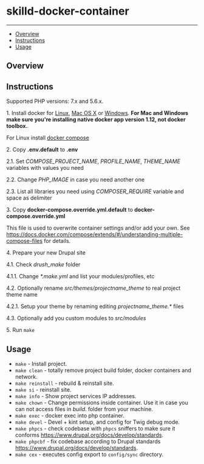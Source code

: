# skilld-docker-container

---

* [Overview](#overview)
* [Instructions](#instructions)
* [Usage](#usage)

## Overview


## Instructions

Supported PHP versions: 7.x and 5.6.x.

1\. Install docker for <a href="https://docs.docker.com/engine/installation/" target="_blank">Linux</a>, <a href="https://docs.docker.com/engine/installation/mac" target="_blank">Mac OS X</a> or <a href="https://docs.docker.com/engine/installation/windows" target="_blank">Windows</a>. __For Mac and Windows make sure you're installing native docker app version 1.12, not docker toolbox.__

For Linux install <a href="https://docs.docker.com/compose/install/" target="_blank">docker compose</a>

2\. Copy __\.env\.default__ to __\.env__

  2\.1\. Set _COMPOSE_PROJECT_NAME_, _PROFILE_NAME_, _THEME_NAME_ variables with values you need

  2\.2\. Change _PHP_IMAGE_ in case you need another one

  2\.3. List all libraries you need using _COMPOSER_REQUIRE_ variable and space as delimiter

3\. Copy __docker-compose\.override\.yml\.default__ to __docker-compose\.override\.yml__

  This file is used to overwrite container settings and/or add your own. See https://docs.docker.com/compose/extends/#/understanding-multiple-compose-files for details.

4\. Prepare your new Drupal site

  4\.1\. Check _drush_make_ folder

  4\.1\.1\. Change _*.make.yml_ and list your modules/profiles, etc

  4\.2\. Optionally rename _src/themes/projectname_theme_ to real project theme name

  4\.2\.1\. Setup your theme by renaming editing _projectname_theme.*_ files

  4\.3\. Optionally add you custom modules to _src/modules_

5\. Run `make`

## Usage

* `make` - Install project.
* `make clean` - totally remove project build folder, docker containers and network.
* `make reinstall` - rebuild & reinstall site.
* `make si` - reinstall site.
* `make info` - Show project services IP addresses.
* `make chown` - Change permissions inside container. Use it in case you can not access files in _build_. folder from your machine.
* `make exec` - docker exec into php container.
* `make devel` - Devel + kint setup, and config for Twig debug mode.
* `make phpcs` - check codebase with `phpcs` sniffers to make sure it conforms https://www.drupal.org/docs/develop/standards.
* `make phpcbf` - fix codebase according to Drupal standards https://www.drupal.org/docs/develop/standards.
* `make cex` - executes config export to `config/sync` directory.
